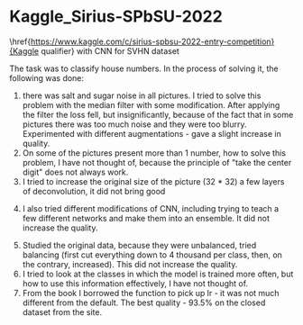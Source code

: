 # Kaggle_Sirius-SPbSU-2022
\href{https://www.kaggle.com/c/sirius-spbsu-2022-entry-competition}{Kaggle qualifier} with CNN for SVHN dataset


The task was to classify house numbers. In the process of solving it, the following was done:
1) there was salt and sugar noise in all pictures. I tried to solve this problem with the median filter with some modification. After applying the filter the loss fell, but insignificantly, because of the fact that in some pictures there was too much noise and they were too blurry. Experimented with different augmentations - gave a slight increase in quality.
2) On some of the pictures present more than 1 number, how to solve this problem, I have not thought of, because the principle of "take the center digit" does not always work.
3) I tried to increase the original size of the picture (32 * 32) a few layers of deconvolution, it did not bring good
4. I also tried different modifications of CNN, including trying to teach a few different networks and make them into an ensemble. It did not increase the quality.
5) Studied the original data, because they were unbalanced, tried balancing (first cut everything down to 4 thousand per class, then, on the contrary, increased). This did not increase the quality.
6) I tried to look at the classes in which the model is trained more often, but how to use this information effectively, I have not thought of.
7) From the book I borrowed the function to pick up lr - it was not much different from the default. The best quality - 93.5% on the closed dataset from the site.
